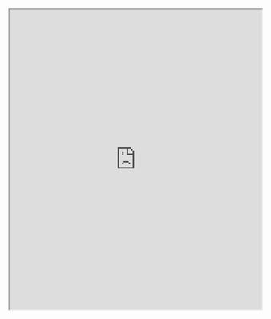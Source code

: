 
<html lang="en">
<head>
    <style>
        iframe {
            width: 100%; 
            height: 600px; 
        }
    </style>
</head>
<body>
    <iframe src="https://example.com"></iframe>
    <script>
        const urlParams = new URLSearchParams(window.location.search)
        const url = urlParams.get('url')
    </script>
</body>
</html>
